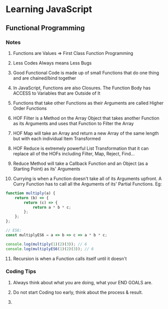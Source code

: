# Learning JavaScript

## Functional Programming

### Notes

1. Functions are Values => First Class Function Programming
2. Less Codes Always means Less Bugs
3. Good Functional Code is made up of small Functions that do one thing and are chained/bind together
4. In JavaScript, Functions are also Closures. The Function Body has ACCESS to Variables that are Outside of It
5. Functions that take other Functions as their Arguments are called Higher Order Functions
6. HOF Filter is a Method on the Array Object that takes another Function as its Arguments and uses that Function to Filter the Array
7. HOF Map will take an Array and return a new Array of the same length but with each individual Item Transformed

8. HOF Reduce is extremely powerful List Transformation that it can replace all of the HOFs including Filter, Map, Reject, Find...
9. Reduce Method will take a Callback Function and an Object (as a Starting Point) as its' Arguments
10. Currying is when a Function doesn't take all of its Arguments upfront. A Curry Function has to call all the Arguments of its' Partial Functions. Eg:

```javascript
function multiply(a) {
    return (b) => {
        return (c) => {
            return a * b * c;
        };
    };
};

// ES6:
const multiplyES6 = a => b => c => a * b * c;

console.log(multiply(1)(2)(3)); // 6
console.log(multiplyES6(1)(2)(3)); // 6
```

11. Recursion is when a Function calls itself until it doesn't

### Coding Tips

1. Always think about what you are doing, what your END GOALS are.
2. Do not start Coding too early, think about the process & result.

3. 